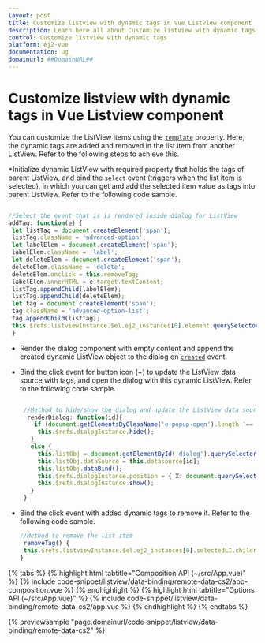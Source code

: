 ```yaml
---
layout: post
title: Customize listview with dynamic tags in Vue Listview component | Syncfusion
description: Learn here all about Customize listview with dynamic tags in Syncfusion Vue Listview component of Syncfusion Essential JS 2 and more.
control: Customize listview with dynamic tags 
platform: ej2-vue
documentation: ug
domainurl: ##DomainURL##
---
```


# Customize listview with dynamic tags in Vue Listview component

You can customize the ListView items using the [`template`](https://ej2.syncfusion.com/vue/documentation/api/list-view/#template) property. Here, the dynamic tags are added and removed in the list item from another ListView. Refer to the following steps to achieve this.

*Initialize dynamic ListView with required property that holds the tags of parent ListView, and bind the [`select`](https://ej2.syncfusion.com/vue/documentation/api/list-view/#select) event (triggers when the list item is selected), in which you can get and add the selected item value as tags into parent ListView. Refer to the following code sample.

   ```ts

   //Select the event that is is rendered inside dialog for ListView
   addTag: function(e) {
    let listTag = document.createElement('span');
    listTag.className = 'advanced-option';
    let labelElem = document.createElement('span');
    labelElem.className = 'label';
    let deleteElem = document.createElement('span');
    deleteElem.className = 'delete';
    deleteElem.onclick = this.removeTag;
    labelElem.innerHTML = e.target.textContent;
    listTag.appendChild(labelElem);
    listTag.appendChild(deleteElem);
    let tag = document.createElement('span');
    tag.className = 'advanced-option-list';
    tag.appendChild(listTag);
    this.$refs.listviewInstance.$el.ej2_instances[0].element.querySelector('.e-active').appendChild(tag);
    }

  ```

* Render the dialog component with empty content and append the created dynamic ListView object to the dialog on [`created`](https://ej2.syncfusion.com/vue/documentation/api/dialog/#created) event.

* Bind the click event for button icon (+) to update the ListView data source with tags, and open the dialog with this dynamic ListView. Refer to the following code sample.

   ```ts

    //Method to hide/show the dialog and update the ListView data source
     renderDialog: function(id){
       if (document.getElementsByClassName('e-popup-open').length !== 0) {
        this.$refs.dialogInstance.hide();
      }
      else {
        this.listObj = document.getElementById('dialog').querySelector("#list").ej2_instances[0];
        this.listObj.dataSource = this.datasource[id];
        this.listObj.dataBind();
        this.$refs.dialogInstance.position = { X: document.querySelector('.e-add-icon').getBoundingClientRect().left + 50, Y: document.querySelector('.e-add-icon').getBoundingClientRect().top - 5 };
        this.$refs.dialogInstance.show();
      }
    }
 
  ```

* Bind the click event with added dynamic tags to remove it. Refer to the following code sample.

   ```ts
   //Method to remove the list item
    removeTag() {
    this.$refs.listviewInstance.$el.ej2_instances[0].selectedLI.children[1].remove();
   }

  ```

{% tabs %}
{% highlight html tabtitle="Composition API (~/src/App.vue)" %}
{% include code-snippet/listview/data-binding/remote-data-cs2/app-composition.vue %}
{% endhighlight %}
{% highlight html tabtitle="Options API (~/src/App.vue)" %}
{% include code-snippet/listview/data-binding/remote-data-cs2/app.vue %}
{% endhighlight %}
{% endtabs %}
        
{% previewsample "page.domainurl/code-snippet/listview/data-binding/remote-data-cs2" %}